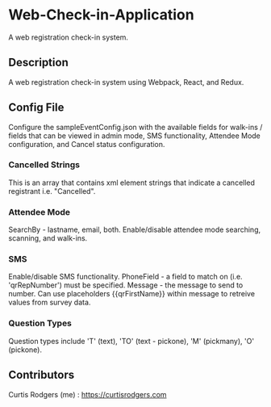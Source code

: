 # Web-Check-in-Application
A web registration check-in system.

## Description

A web registration check-in system using Webpack, React, and Redux.

## Config File
Configure the sampleEventConfig.json with the available fields for walk-ins / fields that can be viewed in admin mode, SMS functionality, Attendee Mode configuration, and Cancel status configuration.  

### Cancelled Strings
This is an array that contains xml element strings that indicate a cancelled registrant i.e. "<qrStatus>Cancelled</qrStatus>".

### Attendee Mode
SearchBy - lastname, email, both.  Enable/disable attendee mode searching, scanning, and walk-ins.

### SMS
Enable/disable SMS functionality.  PhoneField - a field to match on (i.e. 'qrRepNumber') must be specified.  Message - the message to send to number.  Can use placeholders {{qrFirstName}} within message to retreive values from survey data.

### Question Types
Question types include 'T' (text), 'TO' (text - pickone), 'M' (pickmany), 'O' (pickone).

## Contributors

Curtis Rodgers (me) : https://curtisrodgers.com
